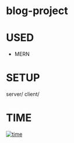 # blog-project

# USED

- MERN

# SETUP

server/
client/

# TIME

[![time](https://wakatime.com/badge/user/e5d30465-e4e5-43f0-8135-800e4c68b20c/project/cf426d27-039a-479c-a5e5-5300e8e9db9b.svg)](https://wakatime.com/badge/user/e5d30465-e4e5-43f0-8135-800e4c68b20c/project/cf426d27-039a-479c-a5e5-5300e8e9db9b)
